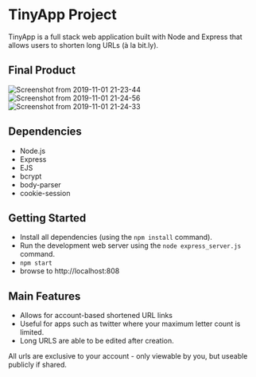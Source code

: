 # TinyApp Project

TinyApp is a full stack web application built with Node and Express that allows users to shorten long URLs (à la bit.ly).

## Final Product

![Screenshot from 2019-11-01 21-23-44](https://user-images.githubusercontent.com/48977789/68065856-bcb97000-fcf4-11e9-95dc-b5032ef39b50.jpg)
![Screenshot from 2019-11-01 21-24-56](https://user-images.githubusercontent.com/48977789/68065857-bd520680-fcf4-11e9-942e-2f0c410dad1f.jpg)
![Screenshot from 2019-11-01 21-24-33](https://user-images.githubusercontent.com/48977789/68065858-bd520680-fcf4-11e9-98d8-74f554eadf48.jpg)
## Dependencies

- Node.js
- Express
- EJS
- bcrypt
- body-parser
- cookie-session

## Getting Started

- Install all dependencies (using the `npm install` command).
- Run the development web server using the `node express_server.js` command.
- ``` npm start ```
- browse to http://localhost:808

## Main Features

- Allows for account-based shortened URL links
- Useful for apps such as twitter where your maximum letter count is limited.
- Long URLS are able to be edited after creation.

All urls are exclusive to your account - only viewable by you, but useable publicly if shared.

